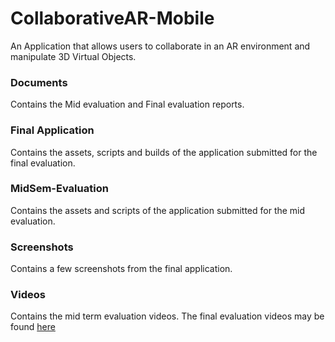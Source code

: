 # CollaborativeAR-Mobile
An Application that allows users to collaborate in an AR environment and manipulate 3D Virtual Objects.
### Documents
Contains the Mid evaluation and Final evaluation reports.
### Final Application
Contains the assets, scripts and builds of the application submitted for the final evaluation.
### MidSem-Evaluation
Contains the assets and scripts of the application submitted for the mid evaluation.
### Screenshots
Contains a few screenshots from the final application.
### Videos
Contains the mid term evaluation videos. 
The final evaluation videos may be found [here](https://drive.google.com/drive/folders/1hVy7R3fNAADSRYtX2OWiX5tCIaPtJ625?usp=sharing)

